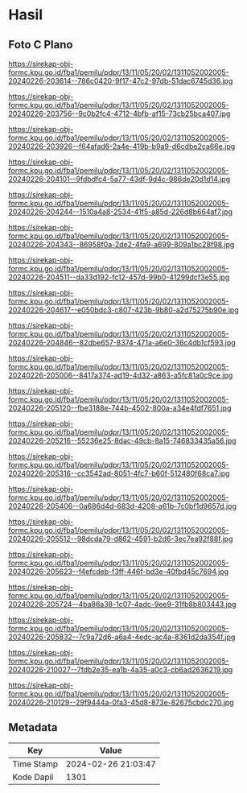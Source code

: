 # Hasil

## Foto C Plano

https://sirekap-obj-formc.kpu.go.id/fba1/pemilu/pdpr/13/11/05/20/02/1311052002005-20240226-203614--786c0420-9f17-47c2-97db-51dac6745d36.jpg

https://sirekap-obj-formc.kpu.go.id/fba1/pemilu/pdpr/13/11/05/20/02/1311052002005-20240226-203756--9c0b2fc4-4712-4bfb-af15-73cb25bca407.jpg

https://sirekap-obj-formc.kpu.go.id/fba1/pemilu/pdpr/13/11/05/20/02/1311052002005-20240226-203926--f64afad6-2a4e-419b-b9a9-d6cdbe2ca66e.jpg

https://sirekap-obj-formc.kpu.go.id/fba1/pemilu/pdpr/13/11/05/20/02/1311052002005-20240226-204101--9fdbdfc4-5a77-43df-9d4c-986de20d1d14.jpg

https://sirekap-obj-formc.kpu.go.id/fba1/pemilu/pdpr/13/11/05/20/02/1311052002005-20240226-204244--1510a4a8-2534-41f5-a85d-226d8b664af7.jpg

https://sirekap-obj-formc.kpu.go.id/fba1/pemilu/pdpr/13/11/05/20/02/1311052002005-20240226-204343--86958f0a-2de2-4fa9-a699-809a1bc28f98.jpg

https://sirekap-obj-formc.kpu.go.id/fba1/pemilu/pdpr/13/11/05/20/02/1311052002005-20240226-204511--da33d192-fc12-457d-99b0-41299dcf3e55.jpg

https://sirekap-obj-formc.kpu.go.id/fba1/pemilu/pdpr/13/11/05/20/02/1311052002005-20240226-204617--e050bdc3-c807-423b-9b80-a2d75275b90e.jpg

https://sirekap-obj-formc.kpu.go.id/fba1/pemilu/pdpr/13/11/05/20/02/1311052002005-20240226-204846--82dbe657-8374-471a-a6e0-36c4db1cf593.jpg

https://sirekap-obj-formc.kpu.go.id/fba1/pemilu/pdpr/13/11/05/20/02/1311052002005-20240226-205006--8417a374-ad19-4d32-a863-a5fc81a0c9ce.jpg

https://sirekap-obj-formc.kpu.go.id/fba1/pemilu/pdpr/13/11/05/20/02/1311052002005-20240226-205120--fbe3188e-744b-4502-800a-a34e4fdf7651.jpg

https://sirekap-obj-formc.kpu.go.id/fba1/pemilu/pdpr/13/11/05/20/02/1311052002005-20240226-205216--55236e25-8dac-49cb-8a15-746833435a56.jpg

https://sirekap-obj-formc.kpu.go.id/fba1/pemilu/pdpr/13/11/05/20/02/1311052002005-20240226-205316--cc3542ad-8051-4fc7-b60f-512480f68ca7.jpg

https://sirekap-obj-formc.kpu.go.id/fba1/pemilu/pdpr/13/11/05/20/02/1311052002005-20240226-205406--0a686d4d-683d-4208-a61b-7c0bf1d9657d.jpg

https://sirekap-obj-formc.kpu.go.id/fba1/pemilu/pdpr/13/11/05/20/02/1311052002005-20240226-205512--98dcda79-d862-4591-b2d6-3ec7ea92f88f.jpg

https://sirekap-obj-formc.kpu.go.id/fba1/pemilu/pdpr/13/11/05/20/02/1311052002005-20240226-205623--f4efcdeb-f3ff-446f-bd3e-40fbd45c7694.jpg

https://sirekap-obj-formc.kpu.go.id/fba1/pemilu/pdpr/13/11/05/20/02/1311052002005-20240226-205724--4ba86a38-1c07-4adc-9ee9-31fb8b803443.jpg

https://sirekap-obj-formc.kpu.go.id/fba1/pemilu/pdpr/13/11/05/20/02/1311052002005-20240226-205832--7c9a72d6-a6a4-4edc-ac4a-8361d2da354f.jpg

https://sirekap-obj-formc.kpu.go.id/fba1/pemilu/pdpr/13/11/05/20/02/1311052002005-20240226-210027--7fdb2e35-ea1b-4a35-a0c3-cb6ad2636219.jpg

https://sirekap-obj-formc.kpu.go.id/fba1/pemilu/pdpr/13/11/05/20/02/1311052002005-20240226-210129--29f9444a-0fa3-45d8-873e-82675cbdc270.jpg


## Metadata

| Key        | Value               |
| ---------- | ------------------- |
| Time Stamp | 2024-02-26 21:03:47 |
| Kode Dapil | 1301                |



